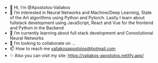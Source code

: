 - 👋 Hi, I’m @Apostolos-Valiakos
- 👀 I’m interested in Neural Networks and Machine/Deep Learning, State of the Art algorithms using Python and Pytorch. Lastly I learn about fullstack development using JavaScript, React and Vue for the frontend and Python in the Backend
- 🌱 I’m currently learning about full stack development and Convolutional Neural Networks
- 💞️ I’m looking to collaborate on ...
- 📫 How to reach me valiakosapostolos@hotmail.com
- ✨ Also you can visit my site: https://valiakos-apostolos.netlify.app/

<!---
Apostolos-Valiakos/Apostolos-Valiakos is a ✨ special ✨ repository because its `README.md` (this file) appears on your GitHub profile.
You can click the Preview link to take a look at your changes.
--->
